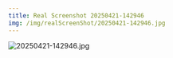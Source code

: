 ```yaml
---
title: Real Screenshot 20250421-142946
img: /img/realScreenShot/20250421-142946.jpg
---
```


![20250421-142946.jpg](/img/realScreenShot/20250421-142946.jpg)
